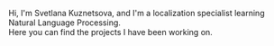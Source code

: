 Hi, I'm Svetlana Kuznetsova, and I'm a localization specialist learning Natural Language Processing. \
Here you can find the projects I have been working on.
